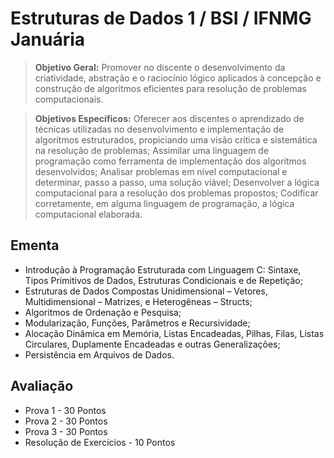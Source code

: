 # Estruturas de Dados 1 / BSI / IFNMG Januária
 
> **Objetivo Geral:** Promover no discente o desenvolvimento da criatividade, abstração e o raciocínio lógico aplicados à concepção e construção de algoritmos eficientes para resolução de problemas computacionais.

> **Objetivos Específicos:** Oferecer aos discentes o aprendizado de técnicas utilizadas no desenvolvimento e implementação de algoritmos estruturados, propiciando uma visão crítica e sistemática na resolução de problemas; Assimilar uma linguagem de programação como ferramenta de implementação dos algoritmos desenvolvidos; Analisar problemas em nível computacional e determinar, passo a passo, uma solução viável; Desenvolver a lógica computacional para a resolução dos problemas propostos; Codificar corretamente, em alguma linguagem de programação, a lógica computacional elaborada.

## Ementa
* Introdução à Programação Estruturada com Linguagem C: Sintaxe, Tipos Primitivos de Dados, Estruturas Condicionais e de Repetição;
* Estruturas de Dados Compostas Unidimensional – Vetores, Multidimensional – Matrizes, e Heterogêneas – Structs; 
* Algoritmos de Ordenação e Pesquisa; 
* Modularização, Funções, Parâmetros e Recursividade; 
* Alocação Dinâmica em Memória, Listas Encadeadas, Pilhas, Filas, Listas Circulares, Duplamente Encadeadas e outras Generalizações; 
* Persistência em Arquivos de Dados.

## Avaliação

* Prova 1 - 30 Pontos
* Prova 2 - 30 Pontos
* Prova 3 - 30 Pontos
* Resolução de Exercícios - 10 Pontos
